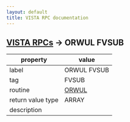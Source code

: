 ```yaml
---
layout: default
title: VISTA RPC documentation
---
```




## [VISTA RPCs](TableOfContent.md) &#8594; ORWUL FVSUB 

 property | value 
--- | --- 
 label | ORWUL FVSUB
 tag | FVSUB
 routine | [ORWUL](http://code.osehra.org/dox/Routine_ORWUL_source.html)
 return value type | ARRAY
 description | 